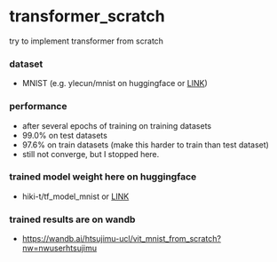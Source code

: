 # transformer_scratch
try to implement transformer from scratch

### dataset
- MNIST (e.g. ylecun/mnist on huggingface or [LINK](https://huggingface.co/datasets/ylecun/mnist))

### performance
- after several epochs of training on training datasets
- 99.0% on test datasets
- 97.6% on train datasets (make this harder to train than test dataset)
- still not converge, but I stopped here.

### trained model weight here on huggingface
- hiki-t/tf_model_mnist or [LINK](https://huggingface.co/hiki-t/tf_model_mnist/tree/main)

### trained results are on wandb
- https://wandb.ai/htsujimu-ucl/vit_mnist_from_scratch?nw=nwuserhtsujimu
